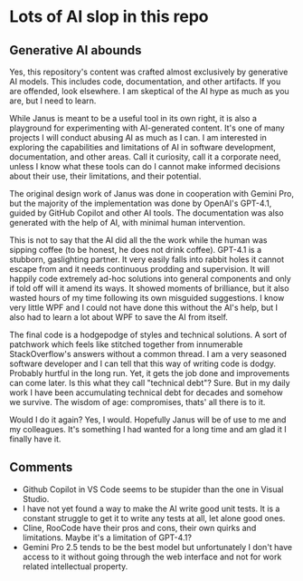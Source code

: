 # Lots of AI slop in this repo

## Generative AI abounds
Yes, this repository's content was crafted almost exclusively by generative AI models. This includes code, documentation, and other artifacts. If you are offended, look elsewhere. I am skeptical of the AI hype as much as you are, but I need to learn.

While Janus is meant to be a useful tool in its own right, it is also a playground for experimenting with AI-generated content. It's one of many projects I will conduct abusing AI as much as I can. I am interested in exploring the capabilities and limitations of AI in software development, documentation, and other areas. Call it curiosity, call it a corporate need, unless I know what these tools can do I cannot make informed decisions about their use, their limitations, and their potential. 

The original design work of Janus was done in cooperation with Gemini Pro, but the majority of the implementation was done by OpenAI's GPT-4.1, guided by GitHub Copilot and other AI tools. The documentation was also generated with the help of AI, with minimal human intervention.

This is not to say that the AI did all the the work while the human was sipping coffee (to be honest, he does not drink coffee). GPT-4.1 is a stubborn, gaslighting partner. It very easily falls into rabbit holes it cannot escape from and it needs continuous prodding and supervision. It will happily code extremely ad-hoc solutions into general components and only if told off will it amend its ways.
It showed moments of brilliance, but it also wasted hours of my time following its own misguided suggestions. 
I know very little WPF and I could not have done this without the AI's help, but I also had to learn a lot about WPF to save the AI from itself.

The final code is a hodgepodge of styles and technical solutions. A sort of patchwork which feels like stitched together from innumerable StackOverflow's answers without a common thread. I am a very seasoned software developer and I can tell that this way of writing code is dodgy. Probably hurtful in the long run. Yet, it gets the job done and improvements can come later. Is this what they call "technical debt"? Sure. But in my daily work I have been accumulating technical debt for decades and somehow we survive. The wisdom of age: compromises, thats' all there is to it.

Would I do it again? Yes, I would.
Hopefully Janus will be of use to me and my colleagues. It's something I had wanted for a long time and am glad it I finally have it.

## Comments
- Github Copilot in VS Code seems to be stupider than the one in Visual Studio.
- I have not yet found a way to make the AI write good unit tests. It is a constant struggle to get it to write any tests at all, let alone good ones.
- Cline, RooCode have their pros and cons, their own quirks and limitations. Maybe it's a limitation of GPT-4.1?
- Gemini Pro 2.5 tends to be the best model but unfortunately I don't have access to it without going through the web interface and not for work related intellectual property.
